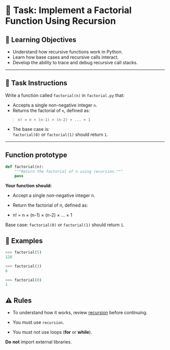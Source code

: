 # 🧠 Task: Implement a Factorial Function Using Recursion

## 🎯 Learning Objectives

- Understand how recursive functions work in Python.
- Learn how base cases and recursive calls interact.
- Develop the ability to trace and debug recursive call stacks.

---

## 📝 Task Instructions

Write a function called `factorial(n)` in `factorial.py` that:

- Accepts a single non-negative integer `n`.
- Returns the factorial of `n`, defined as:

> `n! = n × (n-1) × (n-2) × ... × 1`

- The base case is:  
  `factorial(0)` or `factorial(1)` should return `1`.

---

## Function prototype
```python
def factorial(n):
    """Return the factorial of n using recursion."""
    pass
```

**Your function should:**

- Accept a single non-negative integer n.

- Return the factorial of n, defined as:

- n! = n × (n-1) × (n-2) × ... × 1

Base case:
`factorial(0)` or `factorial(1)` should return `1`.

## 🧪 Examples

```python
>>> factorial(5)
120

>>> factorial(3)
6

>>> factorial(0)
1
```
## ⚠️ Rules
- To understand how it works, review [recursion](../countdown/countdown.md) before continuing.
- You must use `recursion`.

- You must not use loops (__for__ or __while__).

__Do__ __not__ import external libraries.